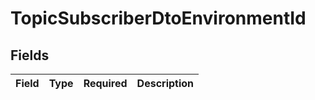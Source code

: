 # TopicSubscriberDtoEnvironmentId


## Fields

| Field       | Type        | Required    | Description |
| ----------- | ----------- | ----------- | ----------- |